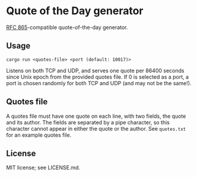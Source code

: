 # Quote of the Day generator

[RFC 865](https://www.rfc-editor.org/rfc/rfc865)-compatible quote-of-the-day generator.

## Usage

```
cargo run <quotes-file> <port (default: 10017)>
```

Listens on both TCP and UDP, and serves one quote per 86400 seconds since Unix epoch from the provided quotes file. If 0 is selected as a port, a port is chosen randomly for both TCP and UDP (and may not be the same!).

## Quotes file

A quotes file must have one quote on each line, with two fields, the quote and its author. The fields are separated by a pipe character, so this character cannot appear in either the quote or the author. See `quotes.txt` for an example quotes file.

## License

MIT license; see LICENSE.md.
